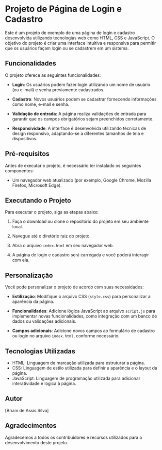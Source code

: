 # Projeto de Página de Login e Cadastro

Este é um projeto de exemplo de uma página de login e cadastro desenvolvida utilizando tecnologias web como HTML, CSS e JavaScript.
O objetivo do projeto é criar uma interface intuitiva e responsiva para permitir que os usuários façam login ou se cadastrem em um sistema.

## Funcionalidades

O projeto oferece as seguintes funcionalidades:

- **Login**: Os usuários podem fazer login utilizando um nome de usuário (ou e-mail) e senha previamente cadastrados.

- **Cadastro**: Novos usuários podem se cadastrar fornecendo informações como nome, e-mail e senha.

- **Validação de entrada**: A página realiza validações de entrada para garantir que os campos obrigatórios sejam preenchidos corretamente.

- **Responsividade**: A interface é desenvolvida utilizando técnicas de design responsivo, adaptando-se a diferentes tamanhos de tela e dispositivos.

## Pré-requisitos

Antes de executar o projeto, é necessário ter instalado os seguintes componentes:

- Um navegador web atualizado (por exemplo, Google Chrome, Mozilla Firefox, Microsoft Edge).

## Executando o Projeto

Para executar o projeto, siga as etapas abaixo:

1. Faça o download ou clone o repositório do projeto em seu ambiente local.

2. Navegue até o diretório raiz do projeto.

3. Abra o arquivo `index.html` em seu navegador web.

4. A página de login e cadastro será carregada e você poderá interagir com ela.

## Personalização

Você pode personalizar o projeto de acordo com suas necessidades:

- **Estilização**: Modifique o arquivo CSS (`style.css`) para personalizar a aparência da página.

- **Funcionalidades**: Adicione lógica JavaScript ao arquivo `script.js` para implementar novas funcionalidades, como integração com um banco de dados ou validações adicionais.

- **Campos adicionais**: Adicione novos campos ao formulário de cadastro ou login no arquivo `index.html`, conforme necessário.

## Tecnologias Utilizadas

- HTML: Linguagem de marcação utilizada para estruturar a página.
- CSS: Linguagem de estilo utilizada para definir a aparência e o layout da página.
- JavaScript: Linguagem de programação utilizada para adicionar interatividade e lógica à página.

## Autor

[Briam de Assis Silva]

## Agradecimentos

Agradecemos a todos os contribuidores e recursos utilizados para o desenvolvimento deste projeto.